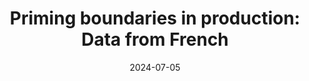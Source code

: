 ---
title: "Priming boundaries in production: Data from French"
collection: talks
type: "Conference talk"
permalink: /talks/2024-07-05-bevivino-SP-2024
venue: "Speech Prosody 2024 (SP2024)"
date: 2024-07-05
location: "Leiden, The Netherlands "

citation: '<strong>Bevivino, D.</strong>, Huygevelde, M., Hemforth, B., &amp; Turco, G. (2024, July 5). Priming boundaries in production: Data from French. <em>12th International Conference on Speech Prosody. Special Session on Advances in studies on prosodic planning</em>. Leiden, The Netherlands. [Talk &amp; <a href=&quot;https://www.isca-archive.org/speechprosody_2024/bevivino24_speechprosody.html&quot;>Proceedings paper</a>]'
coauthors: 'M. Huygevelde, G. Turco &amp; B. Hemforth'
category: talks
---